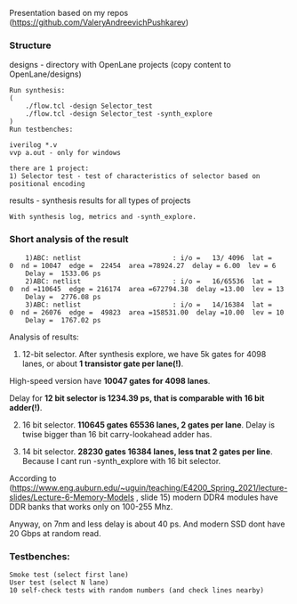Presentation based on my repos (https://github.com/ValeryAndreevichPushkarev)

### Structure


designs - directory with OpenLane projects (copy content to OpenLane/designs)

	Run synthesis:
	(
		./flow.tcl -design Selector_test
		./flow.tcl -design Selector_test -synth_explore 
	)
	Run testbenches:

	iverilog *.v
	vvp a.out - only for windows

	there are 1 project:
	1) Selector test - test of characteristics of selector based on positional encoding


results - synthesis results for all types of projects

	With synthesis log, metrics and -synth_explore.
### Short analysis of the result

		1)ABC: netlist                       : i/o =   13/ 4096  lat =    0  nd = 10047  edge =  22454  area =78924.27  delay = 6.00  lev = 6
		Delay =  1533.06 ps 
		2)ABC: netlist                       : i/o =   16/65536  lat =    0  nd =110645  edge = 216174  area =672794.38  delay =13.00  lev = 13
		Delay =  2776.08 ps
		3)ABC: netlist                       : i/o =   14/16384  lat =    0  nd = 26076  edge =  49823  area =158531.00  delay =10.00  lev = 10
		Delay =  1767.02 ps

Analysis of results:
1) 12-bit selector. After synthesis explore, we have 5k gates for 4098 lanes, or about **1 transistor gate per lane(!)**.

High-speed version have **10047 gates for 4098 lanes**.

Delay for **12 bit selector is 1234.39 ps, that is comparable with 16 bit adder(!)**.

2) 16 bit selector. **110645 gates 65536 lanes, 2 gates per lane**. Delay is twise bigger than 16 bit carry-lookahead adder has.

3) 14 bit selector. **28230 gates 16384 lanes, less tnat 2 gates per line**. Because I cant run -synth_explore with 16 bit selector.

According to (https://www.eng.auburn.edu/~uguin/teaching/E4200_Spring_2021/lecture-slides/Lecture-6-Memory-Models , slide 15) modern DDR4 modules have DDR banks that works only on 100-255 Mhz.

Anyway, on 7nm and less delay is about 40 ps. And modern SSD dont have 20 Gbps at random read.
    

### Testbenches:
	Smoke test (select first lane)
  	User test (select N lane)
	10 self-check tests with random numbers (and check lines nearby)

